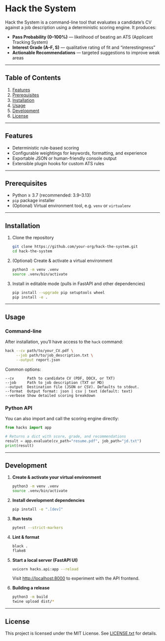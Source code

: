 # Hack the System

Hack the System is a command-line tool that evaluates a candidate’s CV against a job description using a deterministic scoring engine. It produces:
- **Pass Probability (0–100%)** — likelihood of beating an ATS (Applicant Tracking System)
- **Interest Grade (A–F, S)** — qualitative rating of fit and “interestingness”
- **Actionable Recommendations** — targeted suggestions to improve weak areas

---

## Table of Contents

1. [Features](#features)  
2. [Prerequisites](#prerequisites)  
3. [Installation](#installation)  
4. [Usage](#usage)  
5. [Development](#development)  
6. [License](#license)  

---

## Features

- Deterministic rule-based scoring  
- Configurable weightings for keywords, formatting, and experience  
- Exportable JSON or human-friendly console output  
- Extensible plugin hooks for custom ATS rules  

---

## Prerequisites

- Python ≥ 3.7 (recommended: 3.9–3.13)  
- `pip` package installer  
- (Optional) Virtual environment tool, e.g. `venv` or `virtualenv`  

---

## Installation

1. Clone the repository  
   ```bash
   git clone https://github.com/your-org/hack-the-system.git
   cd hack-the-system
   ```

2. (Optional) Create & activate a virtual environment  
   ```bash
   python3 -m venv .venv
   source .venv/bin/activate
   ```

3. Install in editable mode (pulls in FastAPI and other dependencies)  
   ```bash
   pip install --upgrade pip setuptools wheel
   pip install -e .
   ```

---

## Usage

### Command-line

After installation, you’ll have access to the `hack` command:

```bash
hack --cv path/to/your_CV.pdf \
     --job path/to/job_description.txt \
     --output report.json
```

Common options:

```
--cv      Path to candidate CV (PDF, DOCX, or TXT)
--job     Path to job description (TXT or MD)
--output  Destination file (JSON or CSV). Defaults to stdout.
--format  Output format: json | csv | text (default: text)
--verbose Show detailed scoring breakdown
```

### Python API

You can also import and call the scoring engine directly:

```python
from hacks import app

# Returns a dict with score, grade, and recommendations
result = app.evaluate(cv_path="resume.pdf", job_path="jd.txt")
print(result)
```

---

## Development

1. **Create & activate your virtual environment**  
   ```bash
   python3 -m venv .venv
   source .venv/bin/activate
   ```

2. **Install development dependencies**  
   ```bash
   pip install -e ".[dev]"
   ```

3. **Run tests**  
   ```bash
   pytest --strict-markers
   ```

4. **Lint & format**  
   ```bash
   black .
   flake8
   ```

5. **Start a local server (FastAPI UI)**  
   ```bash
   uvicorn hacks.api:app --reload
   ```
   Visit <http://localhost:8000> to experiment with the API frontend.

6. **Building a release**  
   ```bash
   python3 -m build
   twine upload dist/*
   ```

---

## License

This project is licensed under the MIT License. See [LICENSE.txt](LICENSE.txt) for details.